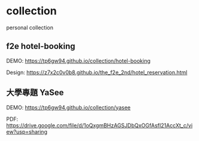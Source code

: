 # collection
personal collection

## f2e hotel-booking
DEMO: https://tp6gw94.github.io/collection/hotel-booking

Design: https://z7x2c0v0b8.github.io/the_f2e_2nd/hotel_reservation.html

## 大學專題 YaSee
DEMO: https://tp6gw94.github.io/collection/yasee

PDF: https://drive.google.com/file/d/1oQxgmBHzAGSJDbQxOGfAsfI21AccXt_c/view?usp=sharing
